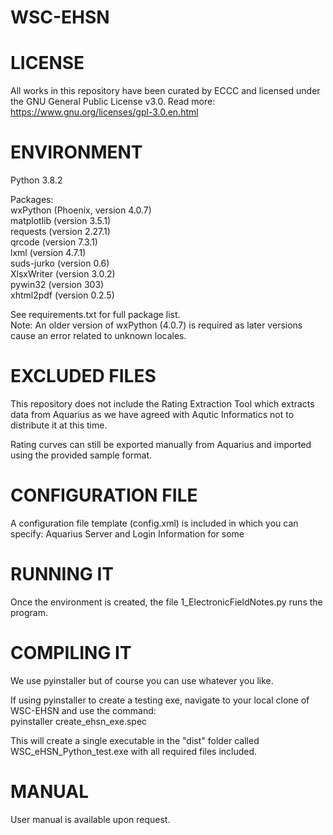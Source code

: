 # WSC-EHSN
# LICENSE

All works in this repository have been curated by ECCC and licensed under the GNU General Public License v3.0. Read more: https://www.gnu.org/licenses/gpl-3.0.en.html

# ENVIRONMENT

Python 3.8.2

Packages:  
wxPython (Phoenix, version 4.0.7)  
matplotlib (version 3.5.1)  
requests (version 2.27.1)  
qrcode (version 7.3.1)  
lxml (version 4.7.1)  
suds-jurko (version 0.6)  
XlsxWriter (version 3.0.2)  
pywin32 (version 303)  
xhtml2pdf (version 0.2.5)  

See requirements.txt for full package list.  
Note: An older version of wxPython (4.0.7) is required as later versions cause an error related to unknown locales.  

# EXCLUDED FILES

This repository does not include the Rating Extraction Tool which extracts data from Aquarius as we have agreed with Aqutic Informatics not to distribute it at this time.

Rating curves can still be exported manually from Aquarius and imported using the provided sample format.

# CONFIGURATION FILE

A configuration file template (config.xml) is included in which you can specify: Aquarius Server and Login Information for some
# RUNNING IT

Once the environment is created, the file 1_ElectronicFieldNotes.py runs the program.
# COMPILING IT

We use pyinstaller but of course you can use whatever you like.

If using pyinstaller to create a testing exe, navigate to your local clone of WSC-EHSN and use the command:   
pyinstaller create_ehsn_exe.spec  

This will create a single executable in the "dist" folder called WSC_eHSN_Python_test.exe with all required files included.  


# MANUAL

User manual is available upon request.
